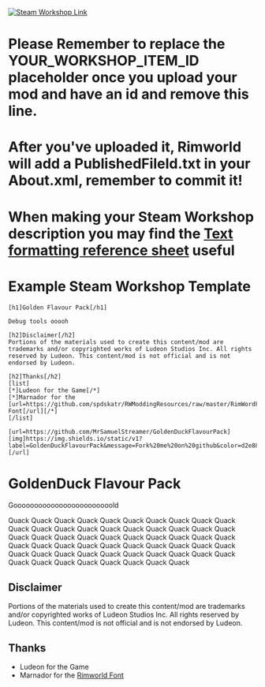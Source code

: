 <p>
  <a href="https://steamcommunity.com/sharedfiles/filedetails/?id=YOUR_WORKSHOP_ITEM_ID">
  <img alt="Steam Workshop Link" src="https://img.shields.io/static/v1?label=Steam&message=Workshop&color=blue&logo=steam&link=https://steamcommunity.com/sharedfiles/filedetails/?id=YOUR_WORKSHOP_ITEM_ID"/>
  </a>
</p>

# Please Remember to replace the YOUR_WORKSHOP_ITEM_ID placeholder once you upload your mod and have an id and remove this line.
# After you've uploaded it, Rimworld will add a PublishedFileId.txt in your About.xml, remember to commit it!
# When making your Steam Workshop description you may find the [Text formatting reference sheet](https://steamcommunity.com/comment/Recommendation/formattinghelp) useful

# Example Steam Workshop Template
```
[h1]Golden Flavour Pack[/h1]

Debug tools ooooh

[h2]Disclaimer[/h2]
Portions of the materials used to create this content/mod are trademarks and/or copyrighted works of Ludeon Studios Inc. All rights reserved by Ludeon. This content/mod is not official and is not endorsed by Ludeon.

[h2]Thanks[/h2]
[list]
[*]Ludeon for the Game[/*]
[*]Marnador for the [url=https://github.com/spdskatr/RWModdingResources/raw/master/RimWordFont.ttf]Rimworld Font[/url][/*]
[/list]

[url=https://github.com/MrSamuelStreamer/GoldenDuckFlavourPack][img]https://img.shields.io/static/v1?label=GoldenDuckFlavourPack&message=Fork%20me%20on%20github&color=d2e885&logo=github[/img][/url]
```

# GoldenDuck Flavour Pack

Goooooooooooooooooooooooold

Quack Quack Quack Quack Quack Quack Quack Quack Quack Quack Quack Quack Quack Quack Quack Quack Quack Quack Quack Quack Quack Quack Quack Quack Quack Quack Quack Quack Quack Quack Quack Quack Quack Quack Quack Quack Quack Quack Quack Quack Quack Quack Quack Quack Quack Quack Quack Quack Quack Quack Quack Quack Quack Quack Quack Quack Quack Quack


## Disclaimer
Portions of the materials used to create this content/mod are trademarks and/or copyrighted works of Ludeon Studios Inc. All rights reserved by Ludeon. This content/mod is not official and is not endorsed by Ludeon.

## Thanks
* Ludeon for the Game
* Marnador for the [Rimworld Font](https://github.com/spdskatr/RWModdingResources/raw/master/RimWordFont.ttf)
